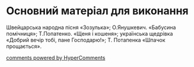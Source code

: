 <div id="hypercomments_widget" class="js-hypercomments-widget invisible"></div>


# Основний матеріал для виконання

Швейцарська народна пісня «Зозулька»; О.Янушкевич. «Бабусина помічниця»; Т.Попатенко. «Щеня і кошеня»; українська щедрівка «Добрий вечір тобі, пане Господарю!»; Т. Потапенка «Шпачок прощається».

<div class="js-hypercomments-container">
    <a href="http://hypercomments.com" class="hc-link" title="comments widget">comments powered by HyperComments</a>
</div>